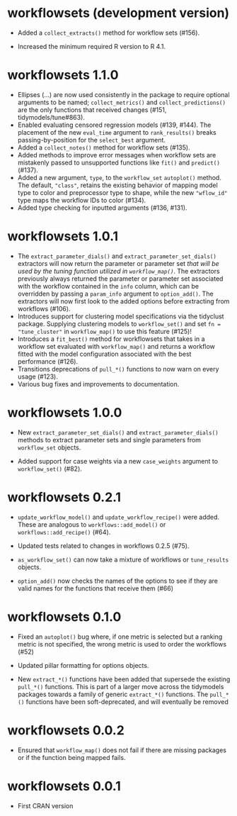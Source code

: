 # workflowsets (development version)

* Added a `collect_extracts()` method for workflow sets (#156).

* Increased the minimum required R version to R 4.1.

# workflowsets 1.1.0

* Ellipses (...) are now used consistently in the package to require optional arguments to be named; `collect_metrics()` and `collect_predictions()` are the only functions that received changes (#151, tidymodels/tune#863).
* Enabled evaluating censored regression models (#139, #144). The placement of 
  the new `eval_time` argument to `rank_results()` breaks passing-by-position 
  for the `select_best` argument.
* Added a `collect_notes()` method for workflow sets (#135).
* Added methods to improve error messages when workflow sets are mistakenly
  passed to unsupported functions like `fit()` and `predict()` (#137).
* Added a new argument, `type`, to the `workflow_set` `autoplot()` method. The
  default, `"class"`, retains the existing behavior of mapping model type to 
  color and preprocessor type to shape, while the new `"wflow_id"`
  type maps the workflow IDs to color (#134).
* Added type checking for inputted arguments (#136, #131).

# workflowsets 1.0.1

* The `extract_parameter_dials()` and `extract_parameter_set_dials()` extractors
  will now return the parameter or parameter set 
  _that will be used by the tuning function utilized in `workflow_map()`_. 
  The extractors previously always returned the parameter or parameter set
  associated with the workflow contained in the `info` column, which can be
  overridden by passing a `param_info` argument to `option_add()`. The 
  extractors will now first look to the added options before extracting from
  workflows (#106).
* Introduces support for clustering model specifications via the tidyclust 
  package. Supplying clustering models to `workflow_set()` and set
  `fn = "tune_cluster"` in `workflow_map()` to use this feature (#125)!
* Introduces a `fit_best()` method for workflowsets that takes in a workflow set
  evaluated with `workflow_map()` and returns a workflow fitted with the model
  configuration associated with the best performance (#126).
* Transitions deprecations of `pull_*()` functions to now warn on every usage 
  (#123).
* Various bug fixes and improvements to documentation.

# workflowsets 1.0.0

* New `extract_parameter_set_dials()` and `extract_parameter_dials()` methods to 
  extract parameter sets and single parameters from `workflow_set` objects.
  
* Added support for case weights via a new `case_weights` argument
  to `workflow_set()` (#82).

# workflowsets 0.2.1

* `update_workflow_model()` and `update_workflow_recipe()` were added. These are analogous to `workflows::add_model()` or `workflows::add_recipe()` (#64).

* Updated tests related to changes in workflows 0.2.5 (#75).

* `as_workflow_set()` can now take a mixture of workflows or `tune_results` objects. 

* `option_add()` now checks the names of the options to see if they are valid names for the functions that receive them (#66)

# workflowsets 0.1.0

* Fixed an `autoplot()` bug where, if one metric is selected but a ranking metric is not specified, the wrong metric is used to order the workflows (#52)

* Updated pillar formatting for options objects. 

* New `extract_*()` functions have been added that supersede the existing `pull_*()` functions. This is part of a larger move across the tidymodels packages towards a family of generic `extract_*()` functions. The `pull_*()` functions have been soft-deprecated, and will eventually be removed

# workflowsets 0.0.2

* Ensured that `workflow_map()` does not fail if there are missing packages or if the function being mapped fails. 

# workflowsets 0.0.1

* First CRAN version
